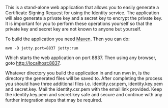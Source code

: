 This is a stand-alone web application that allows you to easily
generate a Certificate Signing Request for using the Identity
service. The application will also generate a private key and a secret
key to encrypt the private key. It is important for you to perform
these operations yourself so that the private key and secret key are
not known to anyone but yourself.

To build the application you need [Maven](http://maven.apache.org/download.html). Then you can do:

    mvn -D jetty.port=8837 jetty:run

Which starts the web application on port 8837. Then using any browser, goto [http://localhost:8837](http://localhost:8837).

Whatever directory you build the application in and run mvn in, is the
directory the generated files will be saved to. After completing the
process you should have three additional files i.e. identity.csr.pem,
identity.key.pem and secret.key. Mail the identity.csr.pem with the
email link provided. Keep the identity.key.pem and secret.key safe and
secure and continue with any further integration steps that may be
required.

